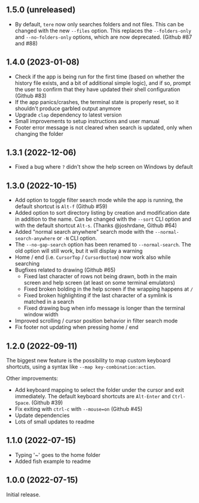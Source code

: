## 1.5.0 (unreleased)

- By default, `tere` now only searches folders and not files. This can be changed with the new `--files` option. This replaces the `--folders-only` and `--no-folders-only` options, which are now deprecated. (Github #87 and #88)

## 1.4.0 (2023-01-08)

- Check if the app is being run for the first time (based on whether the history file exists, and a bit of additional simple logic), and if so, prompt the user to confirm that they have updated their shell configuration (Github #83)
- If the app panics/crashes, the terminal state is properly reset, so it shouldn't produce garbled output anymore
- Upgrade `clap` dependency to latest version
- Small improvements to setup instructions and user manual
- Footer error message is not cleared when search is updated, only when changing the folder

## 1.3.1 (2022-12-06)

- Fixed a bug where `?` didn't show the help screen on Windows by default

## 1.3.0 (2022-10-15)

- Add option to toggle filter search mode while the app is running, the default shortcut is `Alt-f` (Github #59)
- Added option to sort directory listing by creation and modification date in addition to the name. Can be changed with the `--sort` CLI option and with the default shortcut `Alt-s`. (Thanks @joshrdane, Github #64)
- Added "normal search anywhere" search mode with the `--normal-search-anywhere` or `-N` CLI option.
- The `--no-gap-search` option has been renamed to `--normal-search`. The old option will still work, but it will display a warning
- Home / end (i.e. `CursorTop` / `CursorBottom`) now work also while searching
- Bugfixes related to drawing (Github #65)
   - Fixed last character of rows not being drawn, both in the main screen and help screen (at least on some terminal emulators)
   - Fixed broken bolding in the help screen if the wrapping happens at `/`
   - Fixed broken highlighting if the last character of a symlink is matched in a search
   - Fixed drawing bug when info message is longer than the terminal window width
- Improved scrolling / cursor position behavior in filter search mode
- Fix footer not updating when pressing home / end

## 1.2.0 (2022-09-11)

The biggest new feature is the possibility to map custom keyboard shortcuts, using a syntax like `--map key-combination:action`.

Other improvements:

- Add keyboard mapping to select the folder under the cursor and exit immediately. The default keyboard shortcuts are `Alt-Enter` and `Ctrl-Space`. (Github #39)
- Fix exiting with `ctrl-c` with `--mouse=on` (Github #45)
- Update dependencies
- Lots of small updates to readme

## 1.1.0 (2022-07-15)

- Typing '~' goes to the home folder
- Added fish example to readme

## 1.0.0 (2022-07-15)

Initial release.
